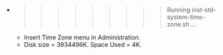 * >>>>>>>>> Running inst-std-system-time-zone.sh ...
  * Insert Time Zone menu in Administration.
  * Disk size = 3934496K. Space Used = 4K.
